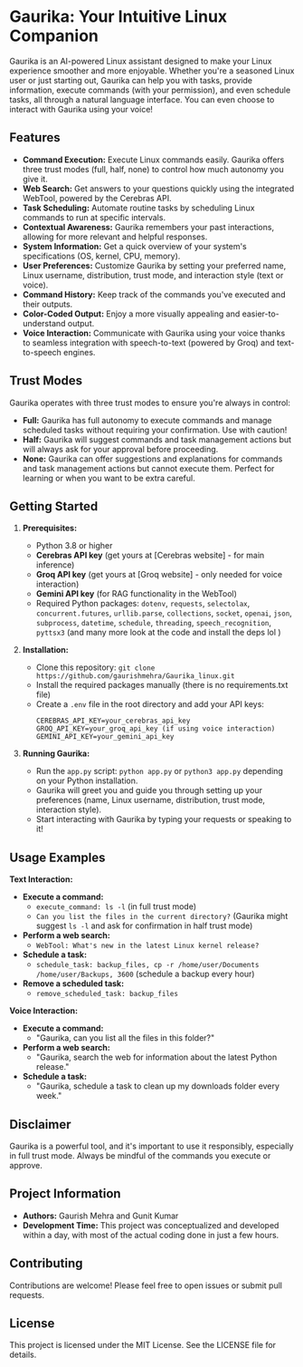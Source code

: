 # Gaurika: Your Intuitive Linux Companion

Gaurika is an AI-powered Linux assistant designed to make your Linux experience smoother and more enjoyable. Whether you're a seasoned Linux user or just starting out, Gaurika can help you with tasks, provide information, execute commands (with your permission), and even schedule tasks, all through a natural language interface. You can even choose to interact with Gaurika using your voice!

## Features

- **Command Execution:** Execute Linux commands easily. Gaurika offers three trust modes (full, half, none) to control how much autonomy you give it. 
- **Web Search:** Get answers to your questions quickly using the integrated WebTool, powered by the Cerebras API.
- **Task Scheduling:** Automate routine tasks by scheduling Linux commands to run at specific intervals.
- **Contextual Awareness:** Gaurika remembers your past interactions, allowing for more relevant and helpful responses.
- **System Information:** Get a quick overview of your system's specifications (OS, kernel, CPU, memory).
- **User Preferences:** Customize Gaurika by setting your preferred name, Linux username, distribution, trust mode, and interaction style (text or voice).
- **Command History:** Keep track of the commands you've executed and their outputs.
- **Color-Coded Output:** Enjoy a more visually appealing and easier-to-understand output.
- **Voice Interaction:** Communicate with Gaurika using your voice thanks to seamless integration with speech-to-text (powered by Groq) and text-to-speech engines.

## Trust Modes

Gaurika operates with three trust modes to ensure you're always in control:

- **Full:** Gaurika has full autonomy to execute commands and manage scheduled tasks without requiring your confirmation. Use with caution!
- **Half:** Gaurika will suggest commands and task management actions but will always ask for your approval before proceeding.
- **None:** Gaurika can offer suggestions and explanations for commands and task management actions but cannot execute them. Perfect for learning or when you want to be extra careful.

## Getting Started

1. **Prerequisites:**
   - Python 3.8 or higher
   - **Cerebras API key** (get yours at [Cerebras website] - for main inference)
   - **Groq API key** (get yours at [Groq website] - only needed for voice interaction)
   - **Gemini API key** (for RAG functionality in the WebTool)
   - Required Python packages: `dotenv`, `requests`, `selectolax`, `concurrent.futures`, `urllib.parse`, `collections`, `socket`, `openai`, `json`, `subprocess`, `datetime`, `schedule`, `threading`, `speech_recognition`, `pyttsx3` (and many more look at the code and install the deps lol )

2. **Installation:**
   - Clone this repository: `git clone https://github.com/gaurishmehra/Gaurika_linux.git`
   - Install the required packages manually (there is no requirements.txt file)
   - Create a `.env` file in the root directory and add your API keys:
     ```
     CEREBRAS_API_KEY=your_cerebras_api_key
     GROQ_API_KEY=your_groq_api_key (if using voice interaction)
     GEMINI_API_KEY=your_gemini_api_key
     ```

3. **Running Gaurika:**
   - Run the `app.py` script: `python app.py` or `python3 app.py` depending on your Python installation.
   - Gaurika will greet you and guide you through setting up your preferences (name, Linux username, distribution, trust mode, interaction style).
   - Start interacting with Gaurika by typing your requests or speaking to it!

## Usage Examples

**Text Interaction:**

- **Execute a command:**
  - `execute_command: ls -l` (in full trust mode)
  - `Can you list the files in the current directory?` (Gaurika might suggest `ls -l` and ask for confirmation in half trust mode)
- **Perform a web search:**
  - `WebTool: What's new in the latest Linux kernel release?`
- **Schedule a task:**
  - `schedule_task: backup_files, cp -r /home/user/Documents /home/user/Backups, 3600` (schedule a backup every hour)
- **Remove a scheduled task:**
  - `remove_scheduled_task: backup_files`

**Voice Interaction:**

- **Execute a command:**
  - "Gaurika, can you list all the files in this folder?"
- **Perform a web search:** 
  - "Gaurika, search the web for information about the latest Python release."
- **Schedule a task:**
  - "Gaurika, schedule a task to clean up my downloads folder every week."

## Disclaimer

Gaurika is a powerful tool, and it's important to use it responsibly, especially in full trust mode. Always be mindful of the commands you execute or approve. 

## Project Information

- **Authors:** Gaurish Mehra and Gunit Kumar
- **Development Time:** This project was conceptualized and developed within a day, with most of the actual coding done in just a few hours.

## Contributing

Contributions are welcome! Please feel free to open issues or submit pull requests.

## License

This project is licensed under the MIT License. See the LICENSE file for details.
